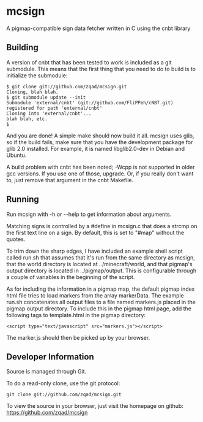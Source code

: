 mcsign
======

A pigmap-compatible sign data fetcher written in C using the cnbt library

Building
--------

A version of cnbt that has been tested to work is included as a git submodule.
This means that the first thing that you need to do to build is to initialize
the submodule:

    $ git clone git://github.com/zqad/mcsign.git
    Cloning, blah blah.
    $ git submodule update --init
    Submodule 'external/cnbt' (git://github.com/FliPPeh/cNBT.git) registered for path 'external/cnbt'
    Cloning into 'external/cnbt'...
    blah blah, etc.
    $ 

And you are done! A simple make should now build it all. mcsign uses glib, so
if the build fails, make sure that you have the development package for glib 2.0
installed. For example, it is named libglib2.0-dev in Debian and Ubuntu.

A build problem with cnbt has been noted; -Wcpp is not supported in older gcc
versions. If you use one of those, upgrade. Or, if you really don't want to,
just remove that argument in the cnbt Makefile.

Running
-------

Run mcsign with -h or --help to get information about arguments.

Matching signs is controlled by a #define in mcsign.c that does a strcmp on the
first text line on a sign. By default, this is set to "#map" without the
quotes.

To trim down the sharp edges, I have included an example shell script called
run.sh that assumes that it's run from the same directory as mcsign, that the
world directory is located at ../minecraft/world, and that pigmap's output
directory is located in ../pigmap/output. This is configurable through a couple
of variables in the beginning of the script.

As for including the information in a pigmap map, the default pigmap index html
file tries to load markers from the array markerData. The example run.sh
concatenates all output files to a file named markers.js placed in the pigmap
output directory. To include this in the pigmap html page, add the following
tags to template.html in the pigmap directory:

    <script type="text/javascript" src="markers.js"></script>

The marker.js should then be picked up by your browser.

Developer Information
---------------------
Source is managed through Git.

To do a read-only clone, use the git protocol:

    git clone git://github.com/zqad/mcsign.git

To view the source in your browser, just visit the homepage on github:
<https://github.com/zqad/mcsign>
